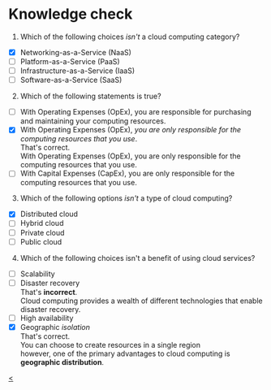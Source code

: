 # Knowledge check

1. Which of the following choices _isn't_ a cloud computing category?
- [X] Networking-as-a-Service (NaaS)
- [ ] Platform-as-a-Service (PaaS)
- [ ] Infrastructure-as-a-Service (IaaS)
- [ ] Software-as-a-Service (SaaS)  
2. Which of the following statements is true?
- [ ] With Operating Expenses (OpEx), you are responsible for purchasing and maintaining your computing resources.
- [X] With Operating Expenses (OpEx), _you are only responsible for the computing resources that you use_.  
That's correct.  
With Operating Expenses (OpEx), you are only responsible for the computing resources that you use.
- [ ] With Capital Expenses (CapEx), you are only responsible for the computing resources that you use.  
3. Which of the following options _isn't_ a type of cloud computing?
- [X] Distributed cloud
- [ ] Hybrid cloud
- [ ] Private cloud
- [ ] Public cloud  
4. Which of the following choices isn't a benefit of using cloud services?
- [ ] Scalability
- [ ] Disaster recovery  
That's **incorrect**.  
Cloud computing provides a wealth of different technologies that enable disaster recovery.
- [ ] High availability
- [X] Geographic *isolation*  
That's correct. \
You can choose to create resources in a single region \
however, one of the primary advantages to cloud computing is **geographic distribution**.  

[<](./1-lp-az-900.md)